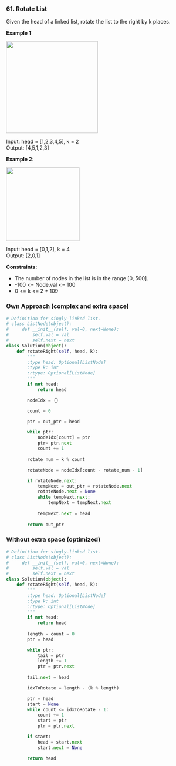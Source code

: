 ### 61. Rotate List

Given the head of a linked list, rotate the list to the right by k places.

**Example 1:**

<img src="https://assets.leetcode.com/uploads/2020/11/13/rotate1.jpg" width="250">

Input: head = [1,2,3,4,5], k = 2  
Output: [4,5,1,2,3]

**Example 2:**

<img src="https://assets.leetcode.com/uploads/2020/11/13/roate2.jpg" width="200">

Input: head = [0,1,2], k = 4  
Output: [2,0,1]

**Constraints:**

* The number of nodes in the list is in the range [0, 500].
* -100 <= Node.val <= 100
* 0 <= k <= 2 * 109

### Own Approach (complex and extra space)

```python
# Definition for singly-linked list.
# class ListNode(object):
#     def __init__(self, val=0, next=None):
#         self.val = val
#         self.next = next
class Solution(object):
    def rotateRight(self, head, k):
        """
        :type head: Optional[ListNode]
        :type k: int
        :rtype: Optional[ListNode]
        """
        if not head:
            return head

        nodeIdx = {}

        count = 0

        ptr = out_ptr = head

        while ptr:
            nodeIdx[count] = ptr
            ptr= ptr.next
            count += 1
        
        rotate_num = k % count

        rotateNode = nodeIdx[count - rotate_num - 1]

        if rotateNode.next:
            tempNext = out_ptr = rotateNode.next
            rotateNode.next = None
            while tempNext.next:
                tempNext = tempNext.next
        
            tempNext.next = head
        
        return out_ptr
```

### Without extra space (optimized)

```python
# Definition for singly-linked list.
# class ListNode(object):
#     def __init__(self, val=0, next=None):
#         self.val = val
#         self.next = next
class Solution(object):
    def rotateRight(self, head, k):
        """
        :type head: Optional[ListNode]
        :type k: int
        :rtype: Optional[ListNode]
        """
        if not head:
            return head
            
        length = count = 0
        ptr = head

        while ptr:
            tail = ptr
            length += 1
            ptr = ptr.next
        
        tail.next = head

        idxToRotate = length - (k % length)

        ptr = head
        start = None
        while count <= idxToRotate - 1:
            count += 1
            start = ptr
            ptr = ptr.next

        if start:
            head = start.next
            start.next = None

        return head
```
